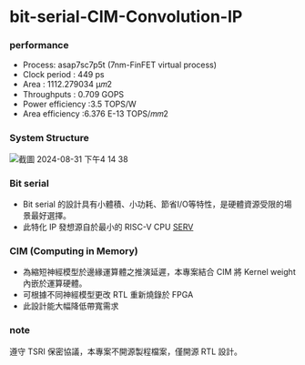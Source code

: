 # bit-serial-CIM-Convolution-IP

### performance
- Process: asap7sc7p5t (7nm-FinFET virtual process)
- Clock period 	: 449 ps
- Area : 1112.279034 μ𝑚2
- Throughputs	: 0.709 GOPS
- Power efficiency	:3.5 TOPS/W
- Area efficiency 	:6.376 E-13 TOPS/𝑚𝑚2 

### System Structure
![截圖 2024-08-31 下午4 14 38](https://github.com/user-attachments/assets/8d32e447-0c55-4ced-baa1-2123f0b72a9a)


### Bit serial
- Bit serial 的設計具有小體積、小功耗、節省I/O等特性，是硬體資源受限的場景最好選擇。
- 此特化 IP 發想源自於最小的 RISC-V CPU [SERV](https://github.com/olofk/serv/tree/main)

### CIM (Computing in Memory)
- 為縮短神經模型於邊緣運算體之推演延遲，本專案結合 CIM 將 Kernel weight 內嵌於運算硬體。
- 可根據不同神經模型更改 RTL 重新燒錄於 FPGA
- 此設計能大幅降低帶寬需求

 ### note
 遵守 TSRI 保密協議，本專案不開源製程檔案，僅開源 RTL 設計。

